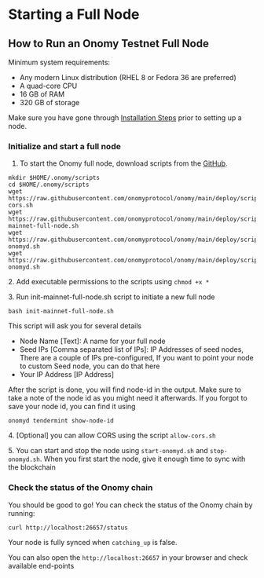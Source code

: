 # Starting a Full Node

## How to Run an Onomy Testnet Full Node

Minimum system requirements:

* Any modern Linux distribution (RHEL 8 or Fedora 36 are preferred)
* A quad-core CPU
* 16 GB of RAM
* 320 GB of storage

Make sure you have gone through [Installation Steps](pre-installation-steps.md) prior to setting up a node.

### Initialize and start a full node

1. To start the Onomy full node, download scripts from the [GitHub](https://github.com/onomyprotocol/onomy/tree/main/deploy/scripts).

```
mkdir $HOME/.onomy/scripts
cd $HOME/.onomy/scripts
wget https://raw.githubusercontent.com/onomyprotocol/onomy/main/deploy/scripts/allow-cors.sh
wget https://raw.githubusercontent.com/onomyprotocol/onomy/main/deploy/scripts/init-mainnet-full-node.sh
wget https://raw.githubusercontent.com/onomyprotocol/onomy/main/deploy/scripts/start-onomyd.sh
wget https://raw.githubusercontent.com/onomyprotocol/onomy/main/deploy/scripts/stop-onomyd.sh
```

2\. Add executable permissions to the scripts using `chmod +x *`

3\. Run init-mainnet-full-node.sh script to initiate a new full node

`bash init-mainnet-full-node.sh`

This script will ask you for several details

* Node Name \[Text]: A name for your full node
* Seed IPs \[Comma separated list of IPs]: IP Addresses of seed nodes, There are a couple of IPs pre-configured, If you want to point your node to custom Seed node, you can do that here
* Your IP Address \[IP Address]

After the script is done, you will find node-id in the output. Make sure to take a note of the node id as you might need it afterwards. If you forgot to save your node id, you can find it using

`onomyd tendermint show-node-id`

4\. \[Optional] you can allow CORS using the script `allow-cors.sh`

5\. You can start and stop the node using `start-onomyd.sh` and `stop-onomyd.sh`. When you first start the node, give it enough time to sync with the blockchain

### Check the status of the Onomy chain

You should be good to go! You can check the status of the Onomy chain by running:

```
curl http://localhost:26657/status
```

Your node is fully synced when `catching_up` is false.

You can also open the `http://localhost:26657` in your browser and check available end-points
